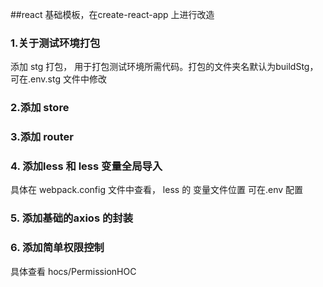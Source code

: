 ##react 基础模板，在create-react-app 上进行改造


### 1.关于测试环境打包
添加 stg 打包， 用于打包测试环境所需代码。打包的文件夹名默认为buildStg，可在.env.stg 文件中修改


### 2.添加 store


### 3.添加 router


### 4. 添加less 和 less 变量全局导入
具体在 webpack.config 文件中查看， less 的 变量文件位置 可在.env 配置


### 5. 添加基础的axios 的封装


### 6. 添加简单权限控制
具体查看 hocs/PermissionHOC

